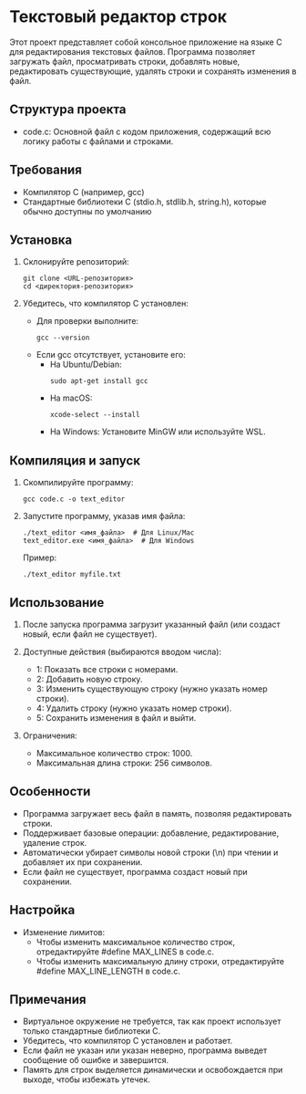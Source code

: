 # Текстовый редактор строк

Этот проект представляет собой консольное приложение на языке C для редактирования текстовых файлов. Программа позволяет загружать файл, просматривать строки, добавлять новые, редактировать существующие, удалять строки и сохранять изменения в файл.

## Структура проекта

- code.c: Основной файл с кодом приложения, содержащий всю логику работы с файлами и строками.

## Требования

- Компилятор C (например, gcc)
- Стандартные библиотеки C (stdio.h, stdlib.h, string.h), которые обычно доступны по умолчанию

## Установка

1. Склонируйте репозиторий:
   ```
   git clone <URL-репозитория>
   cd <директория-репозитория>
   ```

2. Убедитесь, что компилятор C установлен:
   - Для проверки выполните:
     ```
     gcc --version
     ```
   - Если gcc отсутствует, установите его:
     - На Ubuntu/Debian:
       ```
       sudo apt-get install gcc
       ```
     - На macOS:
       ```
       xcode-select --install
       ```
     - На Windows: Установите MinGW или используйте WSL.

## Компиляция и запуск

1. Скомпилируйте программу:
   ```
   gcc code.c -o text_editor
   ```

2. Запустите программу, указав имя файла:
   ```
   ./text_editor <имя_файла>  # Для Linux/Mac
   text_editor.exe <имя_файла>  # Для Windows
   ```
   Пример:
   ```
   ./text_editor myfile.txt
   ```

## Использование

1. После запуска программа загрузит указанный файл (или создаст новый, если файл не существует).
2. Доступные действия (выбираются вводом числа):
   - 1: Показать все строки с номерами.
   - 2: Добавить новую строку.
   - 3: Изменить существующую строку (нужно указать номер строки).
   - 4: Удалить строку (нужно указать номер строки).
   - 5: Сохранить изменения в файл и выйти.

3. Ограничения:
   - Максимальное количество строк: 1000.
   - Максимальная длина строки: 256 символов.

## Особенности

- Программа загружает весь файл в память, позволяя редактировать строки.
- Поддерживает базовые операции: добавление, редактирование, удаление строк.
- Автоматически убирает символы новой строки (\n) при чтении и добавляет их при сохранении.
- Если файл не существует, программа создаст новый при сохранении.

## Настройка

- Изменение лимитов:
  - Чтобы изменить максимальное количество строк, отредактируйте #define MAX_LINES в code.c.
  - Чтобы изменить максимальную длину строки, отредактируйте #define MAX_LINE_LENGTH в code.c.

## Примечания

- Виртуальное окружение не требуется, так как проект использует только стандартные библиотеки C.
- Убедитесь, что компилятор C установлен и работает.
- Если файл не указан или указан неверно, программа выведет сообщение об ошибке и завершится.
- Память для строк выделяется динамически и освобождается при выходе, чтобы избежать утечек.
